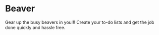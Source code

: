 # Beaver
Gear up the busy beavers in you!!!
Create your to-do lists and get the job done quickly and hassle free.
